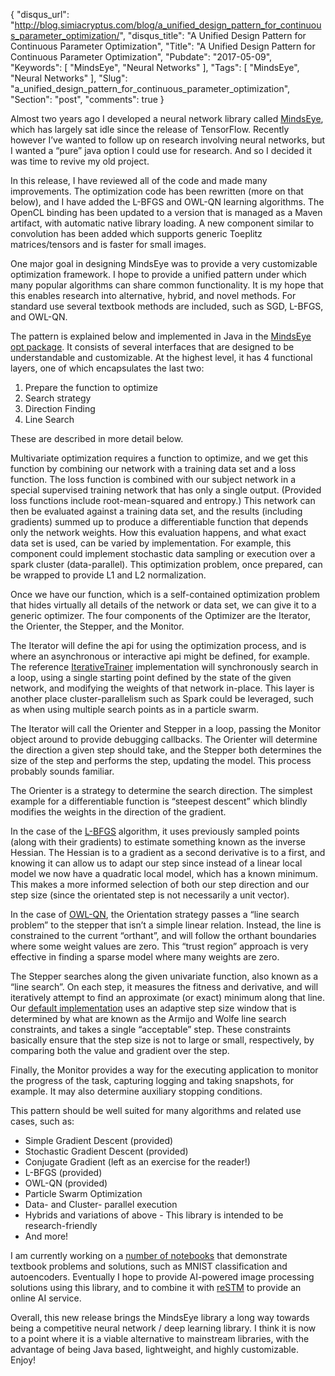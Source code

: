 {
  "disqus_url": "http://blog.simiacryptus.com/blog/a_unified_design_pattern_for_continuous_parameter_optimization/",
  "disqus_title": "A Unified Design Pattern for Continuous Parameter Optimization",
  "Title": "A Unified Design Pattern for Continuous Parameter Optimization",
  "Pubdate": "2017-05-09",
  "Keywords": [
    "MindsEye",
    "Neural Networks"
  ],
  "Tags": [
    "MindsEye",
    "Neural Networks"
  ],
  "Slug": "a_unified_design_pattern_for_continuous_parameter_optimization",
  "Section": "post",
  "comments": true
}

Almost two years ago I developed a neural network library called [MindsEye](https://github.com/SimiaCryptus/MindsEye), which has largely sat idle since the release of TensorFlow. Recently however I’ve wanted to follow up on research involving neural networks, but I wanted a “pure” java option I could use for research. And so I decided it was time to revive my old project.

In this release, I have reviewed all of the code and made many improvements. The optimization code has been rewritten (more on that below), and I have added the L-BFGS and OWL-QN learning algorithms. The OpenCL binding has been updated to a version that is managed as a Maven artifact, with automatic native library loading. A new component similar to convolution has been added which supports generic Toeplitz matrices/tensors and is faster for small images.

One major goal in designing MindsEye was to provide a very customizable optimization framework. I hope to provide a unified pattern under which many popular algorithms can share common functionality. It is my hope that this enables research into alternative, hybrid, and novel methods. For standard use several textbook methods are included, such as SGD, L-BFGS, and OWL-QN.

The pattern is explained below and implemented in Java in the [MindsEye opt package](https://github.com/SimiaCryptus/MindsEye/tree/master/src/main/java/com/simiacryptus/mindseye/opt). It consists of several interfaces that are designed to be understandable and customizable. At the highest level, it has 4 functional layers, one of which encapsulates the last two:

1. Prepare the function to optimize
1. Search strategy
1. Direction Finding
1. Line Search 

These are described in more detail below.

Multivariate optimization requires a function to optimize, and we get this function by combining our network with a training data set and a loss function. The loss function is combined with our subject network in a special supervised training network that has only a single output. (Provided loss functions include root-mean-squared and entropy.) This network can then be evaluated against a training data set, and the results (including gradients) summed up to produce a differentiable function that depends only the network weights. How this evaluation happens, and what exact data set is used, can be varied by implementation. For example, this component could implement stochastic data sampling or execution over a spark cluster (data-parallel). This optimization problem, once prepared, can be wrapped to provide L1 and L2 normalization.

Once we have our function, which is a self-contained optimization problem that hides virtually all details of the network or data set, we can give it to a generic optimizer. The four components of the Optimizer are the Iterator, the Orienter, the Stepper, and the Monitor.

The Iterator will define the api for using the optimization process, and is where an asynchronous or interactive api might be defined, for example. The reference [IterativeTrainer](https://github.com/SimiaCryptus/MindsEye/blob/master/src/main/java/com/simiacryptus/mindseye/opt/IterativeTrainer.java) implementation will synchronously search in a loop, using a single starting point defined by the state of the given network, and modifying the weights of that network in-place. This layer is another place cluster-parallelism such as Spark could be leveraged, such as when using multiple search points as in a particle swarm.

The Iterator will call the Orienter and Stepper in a loop, passing the Monitor object around to provide debugging callbacks. The Orienter will determine the direction a given step should take, and the Stepper both determines the size of the step and performs the step, updating the model. This process probably sounds familiar.

The Orienter is a strategy to determine the search direction. The simplest example for a differentiable function is “steepest descent” which blindly modifies the weights in the direction of the gradient.

In the case of the [L-BFGS](https://github.com/SimiaCryptus/MindsEye/blob/master/src/main/java/com/simiacryptus/mindseye/opt/LBFGS.java) algorithm, it uses previously sampled points (along with their gradients) to estimate something known as the inverse Hessian. The Hessian is to a gradient as a second derivative is to a first, and knowing it can allow us to adapt our step since instead of a linear local model we now have a quadratic local model, which has a known minimum. This makes a more informed selection of both our step direction and our step size (since the orientated step is not necessarily a unit vector).

In the case of [OWL-QN](https://github.com/SimiaCryptus/MindsEye/blob/master/src/main/java/com/simiacryptus/mindseye/opt/OwlQn.java), the Orientation strategy passes a “line search problem” to the stepper that isn’t a simple linear relation. Instead, the line is constrained to the current “orthant”, and will follow the orthant boundaries where some weight values are zero. This “trust region” approach is very effective in finding a sparse model where many weights are zero.

The Stepper searches along the given univariate function, also known as a “line search”. On each step, it measures the fitness and derivative, and will iteratively attempt to find an approximate (or exact) minimum along that line. Our [default implementation](https://github.com/SimiaCryptus/MindsEye/blob/master/src/main/java/com/simiacryptus/mindseye/opt/ArmijoWolfeConditions.java) uses an adaptive step size window that is determined by what are known as the Armijo and Wolfe line search constraints, and takes a single “acceptable” step. These constraints basically ensure that the step size is not to large or small, respectively, by comparing both the value and gradient over the step.

Finally, the Monitor provides a way for the executing application to monitor the progress of the task, capturing logging and taking snapshots, for example. It may also determine auxiliary stopping conditions.

This pattern should be well suited for many algorithms and related use cases, such as:

* Simple Gradient Descent (provided)
* Stochastic Gradient Descent (provided)
* Conjugate Gradient (left as an exercise for the reader!)
* L-BFGS (provided)
* OWL-QN (provided)
* Particle Swarm Optimization
* Data- and Cluster- parallel execution
* Hybrids and variations of above - This library is intended to be research-friendly
* And more!

I am currently working on a [number of notebooks](https://github.com/acharneski/ImageLabs/tree/master/reports) that demonstrate textbook problems and solutions, such as MNIST classification and autoencoders. Eventually I hope to provide AI-powered image processing solutions using this library, and to combine it with [reSTM](https://github.com/SimiaCryptus/reSTM) to provide an online AI service.

Overall, this new release brings the MindsEye library a long way towards being a competitive neural network / deep learning library. I think it is now to a point where it is a viable alternative to mainstream libraries, with the advantage of being Java based, lightweight, and highly customizable. Enjoy!
